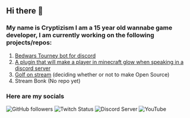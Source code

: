 ## Hi there 👋

### My name is Cryptizism I am a 15 year old wannabe game developer, I am currently working on the following projects/repos:
1. [Bedwars Tourney bot for discord](https://github.com/Cryptizism/Hypixel-Bedwars-Tourney-Bot)
2. [A plugin that will make a player in minecraft glow when speaking in a discord server](https://github.com/Cryptizism/discord-voice-activity-minecraft-glow)
3. [Golf on stream](https://cryptizism.itch.io/golf-on-stream) (deciding whether or not to make Open Source)
4. Stream Bonk (No repo yet)
### Here are my socials
![GitHub followers](https://img.shields.io/github/followers/Cryptizism?logo=github)
![Twitch Status](https://img.shields.io/twitch/status/cryptsLive?logo=twitch) 
![Discord Server](https://img.shields.io/badge/Discord-mNT2SqYSNV-%237289DA?url=https://discord.gg/mNT2SqYSNV&logo=Discord)
![YouTube](https://img.shields.io/badge/YouTube-Cryptizism-%23FF0000?logo=youtube)
